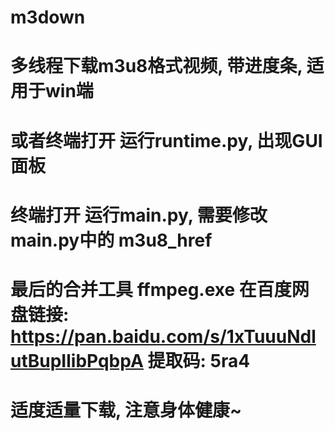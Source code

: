 # m3down


# 多线程下载m3u8格式视频, 带进度条, 适用于win端

# 或者终端打开 运行runtime.py, 出现GUI面板
# 终端打开 运行main.py, 需要修改main.py中的 m3u8_href

# 最后的合并工具 ffmpeg.exe 在百度网盘链接: https://pan.baidu.com/s/1xTuuuNdlutBupIlibPqbpA 提取码: 5ra4 

# 适度适量下载, 注意身体健康~